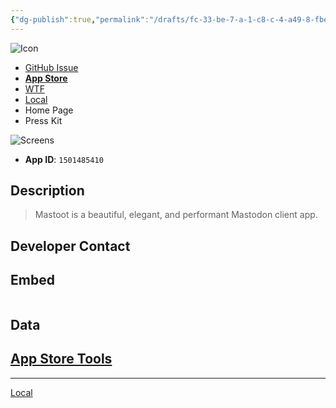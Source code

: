 ```yaml
---
{"dg-publish":true,"permalink":"/drafts/fc-33-be-7-a-1-c8-c-4-a49-8-fbe-281-a4-e47-a60-f/","dgHomeLink":true,"dgPassFrontmatter":false}
---
```



![ Icon](https://github.com/extratone/mastodon-ios-apps/raw/main/icons/.png)

- [GitHub Issue](https://github.com/extratone/mastodon-ios-apps/issues/)
- [**App Store**]()
- [WTF](https://davidblue.wtf/drafts/FC33BE7A-1C8C-4A49-8FBE-281A4E47A60F.html)
- [Local](shareddocuments:///private/var/mobile/Library/Mobile%20Documents/com~apple~CloudDocs/Written/FC33BE7A-1C8C-4A49-8FBE-281A4E47A60F.md)
- Home Page
- Press Kit

![ Screens](screens/.png)

- **App ID**: `1501485410`

## Description

> Mastoot is a beautiful, elegant, and performant Mastodon client app.

## Developer Contact

## Embed

```

```

## Data
[App Store Tools](shortcuts://run-shortcut?name=App%20Store%20Tools)
---

---
[Local](drafts://open?uuid=FC33BE7A-1C8C-4A49-8FBE-281A4E47A60F)